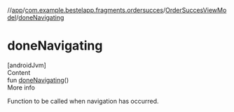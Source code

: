 //[app](../../index.md)/[com.example.bestelapp.fragments.ordersucces](../index.md)/[OrderSuccesViewModel](index.md)/[doneNavigating](done-navigating.md)



# doneNavigating  
[androidJvm]  
Content  
fun [doneNavigating](done-navigating.md)()  
More info  


Function to be called when navigation has occurred.

  



